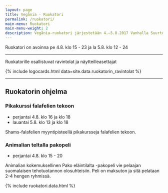 ```yaml
---
layout: page
title: Vegånia - Ruokatori
permalink: /ruokatori/
main-menu: Ruokatori
main-menu-weight: 2
description: Vegånia-ruokatori järjestetään 4.–5.8.2017 Vanhalla Suurtorilla.
---
```


Ruokatori on avoinna pe 4.8. klo <time datetime="2017-08-04T15:00+03:00">15</time> - <time datetime="2017-08-04T23:00+03:00">23</time> ja la 5.8. klo <time datetime="2017-08-05T12:00+03:00">12</time> - <time datetime="2017-08-05T24:00+03:00">24</time>

<hr>

Ruokatorille osallistuvat ravintolat ja näytteilleasettajat

{% include logocards.html data=site.data.ruokatorin_ravintolat %}

<hr>

## Ruokatorin ohjelma

### Pikakurssi falafelien tekoon

* perjantai 4.8. klo <time datetime="2017-08-04T16:00+02:00">16</time> ja <time datetime="2017-08-04T18:00+02:00">klo 18</time>
* lauantai 5.8. klo <time datetime="2017-08-05T13:00+02:00">13</time> ja <time datetime="2017-08-05T18:00+02:00">klo 18</time>

Shams-falafelien myyntipisteellä pikakursseja falafelien tekoon.

### Animalian teltalla pakopeli

* perjantai 4.8. klo <time datetime="2017-08-04T15:00+02:00">15</time> - <time datetime="2017-08-04T20:00+02:00">20</time>

Animalian kokemuksellinen Pako eläintilalta -pakopeli vie pelaajan suomalaisen tehotuotannon olosuhteisiin. Peli on maksuton ja sitä pelataan 2-4 hengen ryhmissä.

{% include ruokatori.data.html %}
